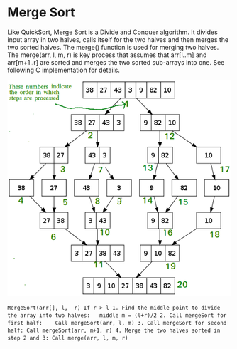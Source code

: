 # Merge Sort
Like QuickSort, Merge Sort is a Divide and Conquer algorithm. It divides input array in two halves, calls itself for the two halves and then merges the two sorted halves. The merge() function is used for merging two halves. The merge(arr, l, m, r) is key process that assumes that arr[l..m] and arr[m+1..r] are sorted and merges the two sorted sub-arrays into one. See following C implementation for details.


![alt text](material/Merge-Sort-Tutorial.png)

`
MergeSort(arr[], l,  r)
 If r > l
      1. Find the middle point to divide the array into two halves:  
              middle m = (l+r)/2
      2. Call mergeSort for first half:   
              Call mergeSort(arr, l, m)
      3. Call mergeSort for second half:
              Call mergeSort(arr, m+1, r)
      4. Merge the two halves sorted in step 2 and 3:
              Call merge(arr, l, m, r)
              `